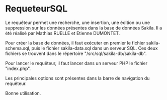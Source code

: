 # RequeteurSQL

Le requêteur permet une recherche, une insertion, une édition ou une suppression sur les données présentes dans la base de données Sakila. Il a été réalisé par Mathias RUELLE et Etienne DUMONTET.

Pour créer la base de données, il faut exécuter en premier le fichier sakila-schema.sql, puis le fichier sakila-data.sql dans un serveur SQL. Ces deux fichiers se trouvent dans le répertoire "/src/sql/sakila-db/sakila-db".

Pour lancer le requêteur, il faut lancer dans un serveur PHP le fichier "index.php".

Les principales options sont présentes dans la barre de navigation du requêteur.

Bonne utilisation.
